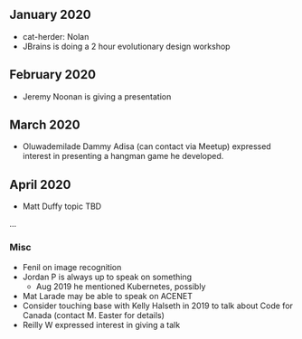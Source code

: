 
## January 2020

* cat-herder: Nolan
* JBrains is doing a 2 hour evolutionary design workshop

## February 2020
* Jeremy Noonan is giving a presentation

## March 2020
* Oluwademilade Dammy Adisa (can contact via Meetup) expressed interest in presenting a hangman game he developed.

## April 2020
* Matt Duffy topic TBD

...


### Misc

* Fenil on image recognition
* Jordan P is always up to speak on something
    * Aug 2019 he mentioned Kubernetes, possibly  
* Mat Larade may be able to speak on ACENET
* Consider touching base with Kelly Halseth in 2019 to talk about Code for Canada (contact M. Easter for details)
* Reilly W expressed interest in giving a talk
